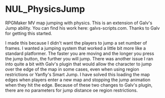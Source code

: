 # NUL_PhysicsJump
RPGMaker MV map jumping with physics. This is an extension of Galv's Jump ability. You can find his work here: galvs-scripts.com.
Thanks to Galv for getting this started.

I made this because I didn't want the players to jump a set number of frames. I wanted a jumping system that worked a little bit more like a standard platformer. The faster you are moving and the longer you press the jump button, the further you will jump.
There was another issue I ran into quite a bit with Galv's plugin that would allow the character to jump over the edge of the map in some cases, even when using region restrictions or Yanfly's Smart Jump.
I have solved this loading the map edges when players enter a new map and stopping the jump animation when they hit the edge. Because of these two changes to Galv's plugin, there are no parameters for jump distance oe region restrictions.
